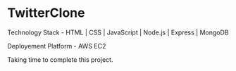 # TwitterClone

Technology Stack - HTML | CSS | JavaScript | Node.js | Express | MongoDB  

Deployement Platform  - AWS EC2

Taking time to complete this project. 
